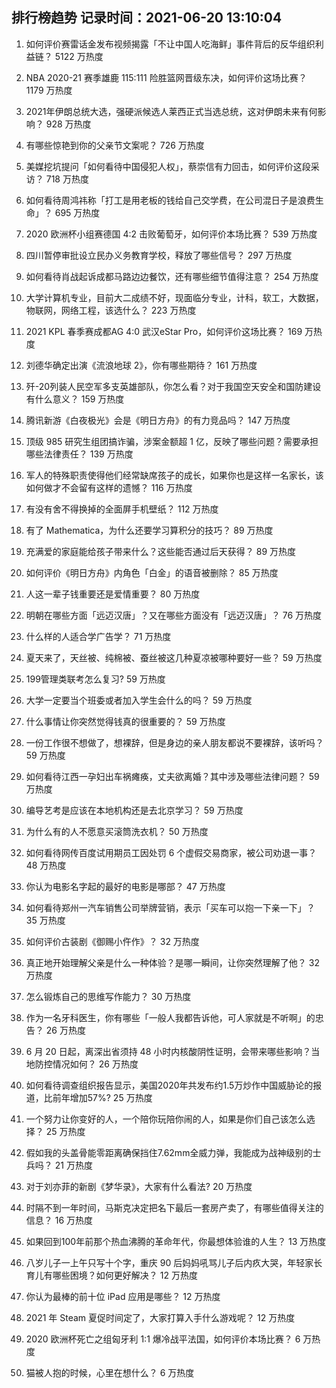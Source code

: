 
## 排行榜趋势 记录时间：2021-06-20 13:10:04
  
  1. 如何评价赛雷话金发布视频揭露「不让中国人吃海鲜」事件背后的反华组织利益链？ 5122 万热度
    
  2. NBA 2020-21 赛季雄鹿 115:111 险胜篮网晋级东决，如何评价这场比赛？ 1179 万热度
    
  3. 2021年伊朗总统大选，强硬派候选人莱西正式当选总统，这对伊朗未来有何影响？ 928 万热度
    
  4. 有哪些惊艳到你的父亲节文案呢？ 726 万热度
    
  5. 美媒挖坑提问「如何看待中国侵犯人权」，蔡崇信有力回击，如何评价这段采访？ 718 万热度
    
  6. 如何看待周鸿祎称「打工是用老板的钱给自己交学费，在公司混日子是浪费生命」？ 695 万热度
    
  7. 2020 欧洲杯小组赛德国 4:2 击败葡萄牙，如何评价本场比赛？ 539 万热度
    
  8. 四川暂停审批设立民办义务教育学校，释放了哪些信号？ 297 万热度
    
  9. 如何看待肖战起诉成都马路边边餐饮，还有哪些细节值得注意？ 254 万热度
    
  10. 大学计算机专业，目前大二成绩不好，现面临分专业，计科，软工，大数据，物联网，网络工程，该选什么？ 223 万热度
    
  11. 2021 KPL 春季赛成都AG 4:0 武汉eStar Pro，如何评价这场比赛？ 169 万热度
    
  12. 刘德华确定出演《流浪地球 2》，你有哪些期待？ 161 万热度
    
  13. 歼-20列装人民空军多支英雄部队，你怎么看？对于我国空天安全和国防建设有什么意义？ 159 万热度
    
  14. 腾讯新游《白夜极光》会是《明日方舟》的有力竞品吗？ 147 万热度
    
  15. 顶级 985 研究生组团搞诈骗，涉案金额超 1 亿，反映了哪些问题？需要承担哪些法律责任？ 139 万热度
    
  16. 军人的特殊职责使得他们经常缺席孩子的成长，如果你也是这样一名家长，该如何做才不会留有这样的遗憾？ 116 万热度
    
  17. 有没有舍不得换掉的全面屏手机壁纸？ 112 万热度
    
  18. 有了 Mathematica，为什么还要学习算积分的技巧？ 89 万热度
    
  19. 充满爱的家庭能给孩子带来什么？这些能否通过后天获得？ 89 万热度
    
  20. 如何评价《明日方舟》内角色「白金」的语音被删除？ 85 万热度
    
  21. 人这一辈子钱重要还是爱情重要？ 80 万热度
    
  22. 明朝在哪些方面「远迈汉唐」？又在哪些方面没有「远迈汉唐」？ 76 万热度
    
  23. 什么样的人适合学广告学？ 71 万热度
    
  24. 夏天来了，天丝被、纯棉被、蚕丝被这几种夏凉被哪种要好一些？ 59 万热度
    
  25. 199管理类联考怎么复习? 59 万热度
    
  26. 大学一定要当个班委或者加入学生会什么的吗？ 59 万热度
    
  27. 什么事情让你突然觉得钱真的很重要的？ 59 万热度
    
  28. 一份工作很不想做了，想裸辞，但是身边的亲人朋友都说不要裸辞，该听吗？ 59 万热度
    
  29. 如何看待江西一孕妇出车祸瘫痪，丈夫欲离婚？其中涉及哪些法律问题？ 59 万热度
    
  30. 编导艺考是应该在本地机构还是去北京学习？ 59 万热度
    
  31. 为什么有的人不愿意买滚筒洗衣机？ 50 万热度
    
  32. 如何看待网传百度试用期员工因处罚 6 个虚假交易商家，被公司劝退一事？ 48 万热度
    
  33. 你认为电影名字起的最好的电影是哪部？ 47 万热度
    
  34. 如何看待郑州一汽车销售公司举牌营销，表示「买车可以抱一下亲一下」？ 35 万热度
    
  35. 如何评价古装剧《御赐小仵作》？ 32 万热度
    
  36. 真正地开始理解父亲是什么一种体验？是哪一瞬间，让你突然理解了他？ 32 万热度
    
  37. 怎么锻炼自己的思维写作能力？ 30 万热度
    
  38. 作为一名牙科医生，你有哪些「一般人我都告诉他，可人家就是不听啊」的忠告？ 26 万热度
    
  39. 6 月 20 日起，离深出省须持 48 小时内核酸阴性证明，会带来哪些影响？当地防控情况如何？ 26 万热度
    
  40. 如何看待调查组织报告显示，美国2020年共发布约1.5万炒作中国威胁论的报道，比前年增加57%? 25 万热度
    
  41. 一个努力让你变好的人，一个陪你玩陪你闹的人，如果是你们自己该怎么选择？ 25 万热度
    
  42. 假如我的头盖骨能零距离确保挡住7.62mm全威力弹，我能成为战神级别的士兵吗？ 21 万热度
    
  43. 对于刘亦菲的新剧《梦华录》，大家有什么看法? 20 万热度
    
  44. 时隔不到一年时间，马斯克决定把名下最后一套房产卖了，有哪些值得关注的信息？ 16 万热度
    
  45. 如果回到100年前那个热血沸腾的革命年代，你最想体验谁的人生？ 13 万热度
    
  46. 八岁儿子一上午只写十个字，重庆 90 后妈妈吼骂儿子后内疚大哭，年轻家长育儿有哪些困境？如何更好解决？ 12 万热度
    
  47. 你认为最棒的前十位 iPad 应用是哪些？ 12 万热度
    
  48. 2021 年 Steam 夏促时间定了，大家打算入手什么游戏呢？ 12 万热度
    
  49. 2020 欧洲杯死亡之组匈牙利 1:1 爆冷战平法国，如何评价本场比赛？ 6 万热度
    
  50. 猫被人抱的时候，心里在想什么？ 6 万热度
    